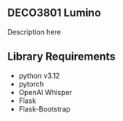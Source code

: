 ## DECO3801 Lumino
Description here

## Library Requirements
- python v3.12
- pytorch
- OpenAI Whisper
- Flask
- Flask-Bootstrap
